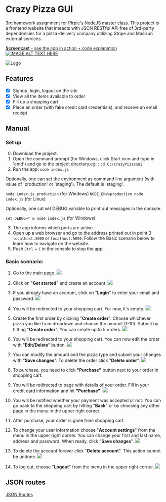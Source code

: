 # Crazy Pizza GUI
3rd homework assignment for [Pirple's NodeJS master class](https://pirple.thinkific.com/courses/the-nodejs-master-class).
This project is a frontend website that inteacts with JSON RESTful API free of 3rd-party dependencies for a pizza-delivery company utilizing Stripe and MailGun external services.

[**Screencast** - see the app in action + code explanation](https://www.youtube.com/watch?v=IeMzHuGOyEU&t=695s)
[![IMAGE ALT TEXT HERE](http://img.youtube.com/vi/IeMzHuGOyEU&t=695s/0.jpg)](http://www.youtube.com/watch?v=IeMzHuGOyEU&t=695s)

![Logo](https://github.com/marta-krzyk-dev/CrazyPizzaAPI/blob/master/logo_small.jpg?raw=true)

## Features
- [x] Signup, login, logout on the site
- [x] View all the items available to order
- [x] Fill up a shopping cart
- [x] Place an order (with fake credit card credentials), and receive an email receipt

## Manual

### Set up
0. Download the project.
1. Open the command prompt (for Windows, click Start icon and type in 'cmd') and go to the project directory.eg. :
`cd C:/CrazyPizzaGUI`
2. Run the app:
`node index.js`

Optionally, one can set the environment as command line argument (with value of 'production' or 'staging'). The default is 'staging'.

`node index.js production` (for Windows)
`NODE_ENV=production node index.js` (for Linux)

Optionally, one cat set DEBUG variable to print out messages in the console.

`set DEBUG=* & node index.js` (for Windows)

3. The app informs which ports are active.
4. Open up a web browser and go to the address printed out in point 3: `localhost:3000` or `localhost:5000`. 
Follow the Basic scenario below to learn how to navigate on the website.
5. Push `Ctrl` + `C` in the console to stop the app.

### Basic scenario:

1. Go to the main page.
![](https://github.com/marta-krzyk-dev/CrazyPizzaGUI/blob/master/PrintScreens/1_CrazyPizza_index_GET.png?raw=true)

2. Click on "**Get started**" and create an account.
![](https://github.com/marta-krzyk-dev/CrazyPizzaGUI/blob/master/PrintScreens/2_CrazyPizza_Users_POST_create_an_account.png?raw=true)

3. If you already have an account, click on "**Login**" to enter your email and password.
![](https://github.com/marta-krzyk-dev/CrazyPizzaGUI/blob/master/PrintScreens/2B_CrazyPizza_Tokens_POST_log_in.png?raw=true)

3. You will be redirected to your shopping cart. For now, it's empty.
![](https://github.com/marta-krzyk-dev/CrazyPizzaGUI/blob/master/PrintScreens/3_CrazyPizza_ShoppingCart_GET_noOrderes.png?raw=true)

4. Create the first order by clicking "**Create order**". Choose whichever pizza you like from dropdown and choose the amount (1-10). Submit by hitting "**Create order**". You can create up to 5 orders.
![](https://github.com/marta-krzyk-dev/CrazyPizzaGUI/blob/master/PrintScreens/4_CrazyPizza_ShoppingCart_POST_create_an_order.png?raw=true)

5. You will be redirected to your shopping cart. You can now edit the order with "**Edit/Delete**" button.
![](https://github.com/marta-krzyk-dev/CrazyPizzaGUI/blob/master/PrintScreens/5_CrazyPizza_ShoppingCart_GET_one_order.png?raw=true)

7. You can modify the amount and the pizza type and submit your changes with "**Save changes**". To delete the order click "**Delete order**".
![](https://github.com/marta-krzyk-dev/CrazyPizzaGUI/blob/master/PrintScreens/6_CrazyPizza_ShoppingCart_PUT_edit_an_order.png?raw=true)

8. To purchase, you need to click **"Purchase"** button next to your order in shopping cart.

9. You will be redirected to page with details of your order. Fill in your credit card information and hit **"Purchase"**.
![](https://github.com/marta-krzyk-dev/CrazyPizzaGUI/blob/master/PrintScreens/8_CrazyPizza_Purchase_POST_purchase_an_order.png?raw=true)

10. You will be notified whether your payment was accepted or not. You can go back to the shopping cart by hitting "**Back**" or by choosing any other page in the menu in the upper right corner.

11. After purchase, your order is gone from shopping cart.

12. To change your user information choose "**Account settings**" from the menu in the upper right corner.
You can change your first and last name, address and password. When ready, click "**Save changes**".
![](https://github.com/marta-krzyk-dev/CrazyPizzaGUI/blob/master/PrintScreens/11_CrazyPizza_Users_PUT_modify_account.png?raw=true)

13. To delete the account forever click "**Delete account**". This action cannot be undone.
![](https://github.com/marta-krzyk-dev/CrazyPizzaGUI/blob/master/PrintScreens/12_CrazyPizza_Users_DELETE_delete_account.png?raw=true)

14. To log out, choose "**Logout**" from the menu in the upper right corner.
![](https://github.com/marta-krzyk-dev/CrazyPizzaGUI/blob/master/PrintScreens/14_CrazyPizza_Tokens_DELETE_log_out.png?raw=true)

## JSON routes
[JSON Routes](https://github.com/marta-krzyk-dev/CrazyPizzaGUI/wiki/JSON-Routes)
